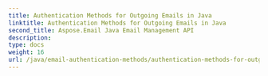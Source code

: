 ```yaml
---
title: Authentication Methods for Outgoing Emails in Java
linktitle: Authentication Methods for Outgoing Emails in Java
second_title: Aspose.Email Java Email Management API
description: 
type: docs
weight: 16
url: /java/email-authentication-methods/authentication-methods-for-outgoing-emails-in-java/
---
```


